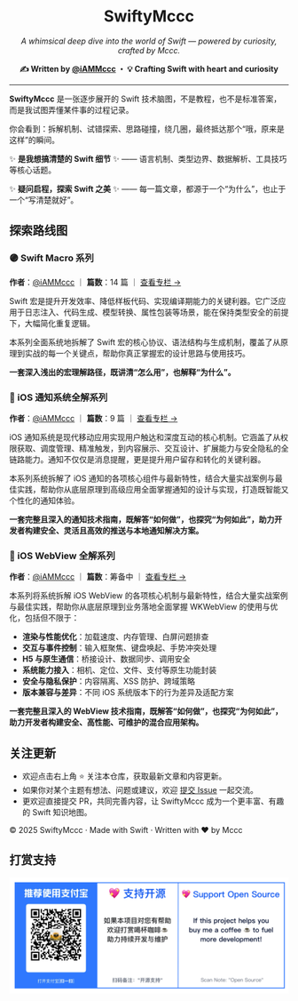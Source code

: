 
<h1 align="center">SwiftyMccc</h1>

<p align="center">
  <em>A whimsical deep dive into the world of Swift — powered by curiosity, crafted by Mccc.</em>
</p>

<p align="center">
  <strong>✍️ Written by <a href="https://github.com/iAMMccc">@iAMMccc</a> ・ 💡 Crafting Swift with heart and curiosity</strong>
</p>

---

**SwiftyMccc** 是一张逐步展开的 Swift 技术脑图，不是教程，也不是标准答案，而是我试图弄懂某件事的过程记录。

你会看到：拆解机制、试错探索、思路碰撞，绕几圈，最终抵达那个“哦，原来是这样”的瞬间。

✨ **是我想搞清楚的 Swift 细节** ✨  —— 语言机制、类型边界、数据解析、工具技巧等核心话题。

✨ **疑问启程，探索 Swift 之美** ✨  —— 每一篇文章，都源于一个“为什么”，也止于一个“写清楚就好”。



## 探索路线图

### 🟣 Swift Macro 系列

**作者**：[@iAMMccc](https://github.com/iAMMccc) ｜ **篇数**：14 篇 ｜ [查看专栏 →](https://github.com/iAmMccc/SwiftyMccc/tree/main/SwiftMacro)

Swift 宏是提升开发效率、降低样板代码、实现编译期能力的关键利器。它广泛应用于日志注入、代码生成、模型转换、属性包装等场景，能在保持类型安全的前提下，大幅简化重复逻辑。

本系列全面系统地拆解了 Swift 宏的核心协议、语法结构与生成机制，覆盖了从原理到实战的每一个关键点，帮助你真正掌握宏的设计思路与使用技巧。

**一套深入浅出的宏理解路径，既讲清“怎么用”，也解释“为什么”。**



### 🔴 iOS 通知系统全解系列

**作者**：[@iAMMccc](https://github.com/iAMMccc) ｜ **篇数**：9 篇 ｜ [查看专栏 →](https://github.com/iAmMccc/SwiftyMccc/blob/main/UserNotifications/docs/0.UserNotifications目录.md)

iOS 通知系统是现代移动应用实现用户触达和深度互动的核心机制。它涵盖了从权限获取、调度管理、精准触发，到内容展示、交互设计、扩展能力与安全隐私的全链路能力。通知不仅仅是消息提醒，更是提升用户留存和转化的关键利器。

本系列系统拆解了 iOS 通知的各项核心组件与最新特性，结合大量实战案例与最佳实践，帮助你从底层原理到高级应用全面掌握通知的设计与实现，打造既智能又个性化的通知体验。

**一套完整且深入的通知技术指南，既解答“如何做”，也探究“为何如此”，助力开发者构建安全、灵活且高效的推送与本地通知解决方案。**



### 🔵 iOS WebView 全解系列

**作者**：[@iAMMccc](https://github.com/iAMMccc) ｜ **篇数**：筹备中 ｜ [查看专栏 →](https://github.com/iAmMccc/SwiftyMccc/blob/main/WKWebView/docs/WKWebView目录.md)

本系列将系统拆解 iOS WebView 的各项核心机制与最新特性，结合大量实战案例与最佳实践，帮助你从底层原理到业务落地全面掌握 WKWebView 的使用与优化，包括但不限于：

- **渲染与性能优化**：加载速度、内存管理、白屏问题排查
- **交互与事件控制**：输入框聚焦、键盘唤起、手势冲突处理
- **H5 与原生通信**：桥接设计、数据同步、调用安全
- **系统能力接入**：相机、定位、文件、支付等原生功能封装
- **安全与隐私保护**：内容隔离、XSS 防护、跨域策略
- **版本兼容与差异**：不同 iOS 系统版本下的行为差异及适配方案

**一套完整且深入的 WebView 技术指南，既解答“如何做”，也探究“为何如此”，助力开发者构建安全、高性能、可维护的混合应用架构。**



## 关注更新

- 欢迎点击右上角 ⭐️ 关注本仓库，获取最新文章和内容更新。
- 如果你对某个主题有想法、问题或建议，欢迎 [提交 Issue](https://github.com/iAmMccc/SwiftyMccc/issues) 一起交流。
- 更欢迎直接提交 PR，共同完善内容，让 SwiftyMccc 成为一个更丰富、有趣的 Swift 知识地图。

© 2025 SwiftyMccc · Made with Swift · Written with ❤️ by Mccc



## 打赏支持

![support](https://github.com/iAmMccc/SwiftyMccc/blob/main/support.png)
